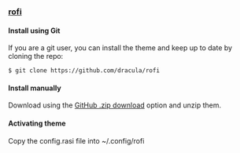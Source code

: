 ### [rofi](https://github.com/davatorium/rofi)

#### Install using Git

If you are a git user, you can install the theme and keep up to date by cloning the repo:

```
$ git clone https://github.com/dracula/rofi
```

#### Install manually

Download using the [GitHub .zip download](https://github.com/dracula/rofi/archive/master.zip) option and unzip them.

#### Activating theme

Copy the config.rasi file into ~/.config/rofi
